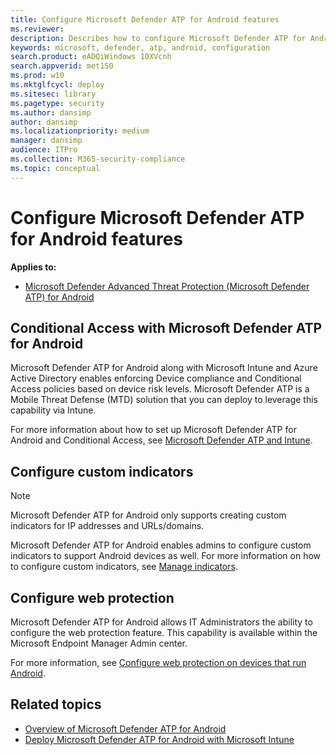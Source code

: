 ```yaml
---
title: Configure Microsoft Defender ATP for Android features
ms.reviewer:
description: Describes how to configure Microsoft Defender ATP for Android 
keywords: microsoft, defender, atp, android, configuration
search.product: eADQiWindows 10XVcnh
search.appverid: met150
ms.prod: w10
ms.mktglfcycl: deploy
ms.sitesec: library
ms.pagetype: security
ms.author: dansimp
author: dansimp
ms.localizationpriority: medium
manager: dansimp
audience: ITPro
ms.collection: M365-security-compliance
ms.topic: conceptual
---
```


# Configure Microsoft Defender ATP for Android features
**Applies to:**

- [Microsoft Defender Advanced Threat Protection (Microsoft Defender ATP) for Android](microsoft-defender-atp-android.md)

## Conditional Access with Microsoft Defender ATP for Android  
Microsoft Defender ATP for Android along with Microsoft Intune and Azure Active
Directory enables enforcing Device compliance and Conditional Access policies
based on device risk levels. Microsoft Defender ATP is a Mobile Threat Defense
(MTD) solution that you can deploy to leverage this capability via Intune.

For more information about how to set up Microsoft Defender ATP for Android and Conditional Access, see [Microsoft Defender ATP and
Intune](https://docs.microsoft.com/mem/intune/protect/advanced-threat-protection).


## Configure custom indicators  

>[!NOTE]
> Microsoft Defender ATP for Android only supports creating custom indicators for IP addresses and URLs/domains.

Microsoft Defender ATP for Android enables admins to configure custom indicators to support Android devices as well. For more information on how to configure custom indicators, see [Manage indicators](manage-indicators.md).

## Configure web protection
Microsoft Defender ATP for Android allows IT Administrators the ability to configure the web protection feature. This capability is available within the Microsoft Endpoint Manager Admin center.

For more information, see [Configure web protection on devices that run Android](https://docs.microsoft.com/mem/intune/protect/advanced-threat-protection-manage-android).

## Related topics
- [Overview of Microsoft Defender ATP for Android](microsoft-defender-atp-android.md)
- [Deploy Microsoft Defender ATP for Android with Microsoft Intune](android-intune.md)
